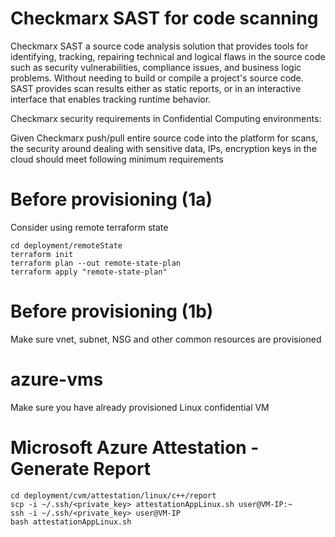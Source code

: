 # Checkmarx SAST for code scanning

Checkmarx SAST a source code analysis solution that provides tools for identifying, tracking, repairing technical and logical flaws in the source code such as security vulnerabilities, compliance issues, and business logic problems. Without needing to build or compile a project's source code. SAST provides scan results either as static reports, or in an interactive interface that enables tracking runtime behavior.

Checkmarx security requirements in Confidential Computing environments:

Given Checkmarx push/pull entire source code into the platform for scans, the security around dealing with sensitive data, IPs, encryption keys in the cloud should meet following minimum requirements


# Before provisioning (1a)

Consider using remote terraform state 

    cd deployment/remoteState
    terraform init
    terraform plan --out remote-state-plan
    terraform apply "remote-state-plan"

# Before provisioning (1b)

Make sure vnet, subnet, NSG and other common resources are provisioned

# azure-vms

Make sure you have already provisioned Linux confidential VM 

# Microsoft Azure Attestation - Generate Report

    cd deployment/cvm/attestation/linux/c++/report
    scp -i ~/.ssh/<private_key> attestationAppLinux.sh user@VM-IP:~
    ssh -i ~/.ssh/<private_key> user@VM-IP
    bash attestationAppLinux.sh


